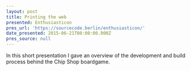 ```yaml
---
layout: post
title: Printing the web
presented: Enthusiasticon
pres_url: 'https://sourcecode.berlin/enthusiasticon/'
date_presented: 2015-06-21T00:00:00.000Z
pres_source: null
---
```


In this short presentation I gave an overview of the development and build process behind the Chip Shop boardgame.
